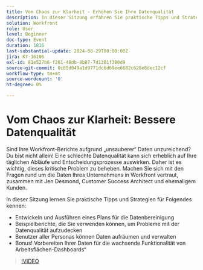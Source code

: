 ```yaml
---
title: Vom Chaos zur Klarheit - Erhöhen Sie Ihre Datenqualität
description: In dieser Sitzung erfahren Sie praktische Tipps und Strategien für die Entwicklung und Ausführung eines Plans für die Datenbereinigung. Beispielberichte, die Sie verwenden können, um Datenqualitätsprobleme aufzudecken, ermöglichen es Benutzern aller Rollen, den Datenbonus aufzuräumen und zu pflegen! Vorbereiten Ihrer Daten für die wachsende Funktionalität von Arbeitsflächen-Dashboards
solution: Workfront
role: User
level: Beginner
doc-type: Event
duration: 1816
last-substantial-update: 2024-08-29T00:00:00Z
jira: KT-16106
exl-id: 81e527b6-f261-48db-8b87-7d1301f380d9
source-git-commit: 0c85d049a1d9771dc6d69ee6682c628e8dec12cf
workflow-type: tm+mt
source-wordcount: '0'
ht-degree: 0%

---
```


# Vom Chaos zur Klarheit: Bessere Datenqualität

Sind Ihre Workfront-Berichte aufgrund „unsauberer“ Daten unzureichend? Du bist nicht allein! Eine schlechte Datenqualität kann sich erheblich auf Ihre täglichen Abläufe und Entscheidungsprozesse auswirken. Daher ist es wichtig, dieses kritische Problem zu beheben. Machen Sie sich mit den Fragen rund um die Daten Ihres Unternehmens in Workfront vertraut, zusammen mit Jen Desmond, Customer Success Architect und ehemaligem Kunden.

In dieser Sitzung lernen Sie praktische Tipps und Strategien für Folgendes kennen:

* Entwickeln und Ausführen eines Plans für die Datenbereinigung
* Beispielberichte, die Sie verwenden können, um Probleme mit der Datenqualität aufzudecken
* Benutzer aller Personas können Daten aufräumen und verwalten
* Bonus! Vorbereiten Ihrer Daten für die wachsende Funktionalität von Arbeitsflächen-Dashboards“

>[!VIDEO](https://video.tv.adobe.com/v/3433221/?learn=on)
